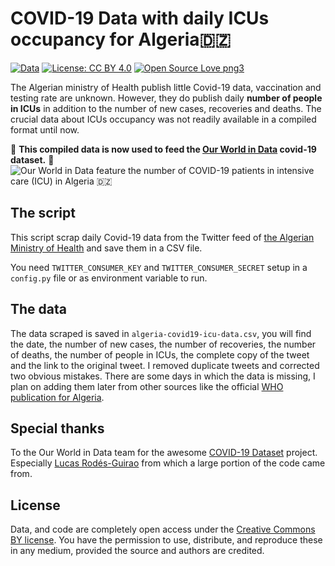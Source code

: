 # COVID-19 Data with daily ICUs occupancy for Algeria🇩🇿
[![Data](https://img.shields.io/badge/public-data-purple)](public/data/)
[![License: CC BY 4.0](https://img.shields.io/badge/License-CC%20BY%204.0-blue.svg)](https://creativecommons.org/licenses/by/4.0/)
[![Open Source Love png3](https://badges.frapsoft.com/os/v3/open-source.png?v=103)](https://github.com/ellerbrock/open-source-badges/)



The Algerian ministry of Health publish little Covid-19 data, vaccination and testing rate are unknown.
However, they do publish daily **number of people in ICUs** in addition to the number of new cases,
recoveries and deaths. The crucial data about ICUs occupancy was not readily available in a compiled format until now.

🎉 **This compiled data is now used to feed the [Our World in Data](https://ourworldindata.org/explorers/coronavirus-data-explorer?zoomToSelection=true&time=2020-03-01..latest&pickerSort=asc&pickerMetric=location&Metric=ICU+patients&Interval=7-day+rolling+average&Relative+to+Population=false&Align+outbreaks=false&country=~DZA) covid-19 dataset.** 🎉
![Our World in Data feature the number of COVID-19 patients in intensive care (ICU) in Algeria 🇩🇿 ](https://user-images.githubusercontent.com/7279640/134263252-88fa87dc-c68c-4ed6-8b71-318068ac482d.png)

## The script

This script scrap daily Covid-19 data from the Twitter feed of [the Algerian Ministry of Health](https://twitter.com/Sante_Gouv_dz) and save them in a CSV file.

You need `TWITTER_CONSUMER_KEY` and `TWITTER_CONSUMER_SECRET` setup in a `config.py` file or as environment variable to run.

## The data
The data scraped is saved in `algeria-covid19-icu-data.csv`, you will find the date, the number of new cases, the number of recoveries, the number of deaths, the number of people in ICUs, the complete copy of the tweet and the link to the original tweet. I removed duplicate tweets and corrected two obvious mistakes. There are some days in which the data is missing, I plan on adding them later from other sources like the official [WHO publication for Algeria](https://www.afro.who.int/fr/countries/publications?country=980).

## Special thanks
To the Our World in Data team for the awesome [COVID-19 Dataset](https://github.com/owid/covid-19-data) project. Especially [Lucas Rodés-Guirao](https://github.com/lucasrodes) from which a large portion of the code came from.

## License
Data, and code are completely open access under the [Creative Commons BY license](https://creativecommons.org/licenses/by/4.0/). You have the permission to use, distribute, and reproduce these in any medium, provided the source and authors are credited.
